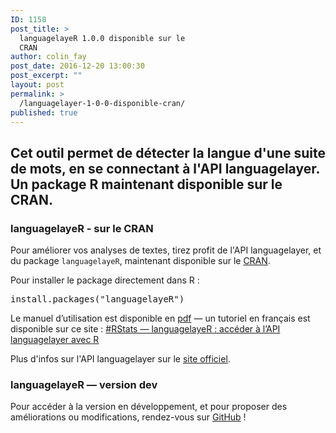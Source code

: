 ```yaml
---
ID: 1158
post_title: >
  languagelayeR 1.0.0 disponible sur le
  CRAN
author: colin_fay
post_date: 2016-12-20 13:00:30
post_excerpt: ""
layout: post
permalink: >
  /languagelayer-1-0-0-disponible-cran/
published: true
---
```

<h2>Cet outil permet de détecter la langue d'une suite de mots, en se connectant à l'API languagelayer. Un package R maintenant disponible sur le CRAN.</h2>
<!--more-->
<h3>languagelayeR - sur le CRAN</h3>
Pour améliorer vos analyses de textes, tirez profit de l'API languagelayer, et du package <code>languagelayeR</code>, maintenant disponible sur le <a href="https://CRAN.R-project.org/package=languagelayeR" target="_blank">CRAN</a>.

Pour installer le package directement dans R :
<pre class="{r}">install.packages("languagelayeR")</pre>
Le manuel d’utilisation est disponible en <a href="https://cran.r-project.org/web/packages/languagelayeR/languagelayeR.pdf" target="_blank">pdf</a> — un tutoriel en français est disponible sur ce site : <a href="http://colinfay.me/rstats-languagelayer-api/" target="_blank">#RStats — languagelayeR : accéder à l’API languagelayer avec R</a>

Plus d'infos sur l'API languagelayer sur le <a href="https://languagelayer.com/" target="_blank">site officiel</a>.
<h3>languagelayeR — version dev</h3>
Pour accéder à la version en développement, et pour proposer des améliorations ou modifications, rendez-vous sur <a href="https://github.com/ColinFay" target="_blank">GitHub</a> !